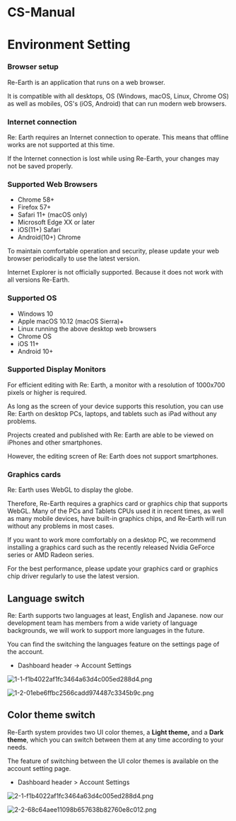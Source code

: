 # CS-Manual
# Environment Setting

### Browser setup

Re-Earth is an application that runs on a web browser.

It is compatible with all desktops, OS (Windows, macOS, Linux, Chrome OS) as well as mobiles, OS's (iOS, Android) that can run modern web browsers.

### Internet connection[](https://docs.reearth.io/user-manual/getting-started/environment-setting/browser-setup#internet-connection)

Re: Earth requires an Internet connection to operate. This means that offline works are not supported at this time.

If the Internet connection is lost while using Re-Earth, your changes may not be saved properly.

### Supported Web Browsers[](https://docs.reearth.io/user-manual/getting-started/environment-setting/browser-setup#supported-web-browsers)

- Chrome 58+
- Firefox 57+
- Safari 11+ (macOS only)
- Microsoft Edge XX or later
- iOS(11+) Safari
- Android(10+) Chrome

To maintain comfortable operation and security, please update your web browser periodically to use the latest version.

Internet Explorer is not officially supported. Because it does not work with all versions Re-Earth.

### Supported OS[](https://docs.reearth.io/user-manual/getting-started/environment-setting/browser-setup#supported-os)

- Windows 10
- Apple macOS 10.12 (macOS Sierra)+
- Linux running the above desktop web browsers
- Chrome OS
- iOS 11+
- Android 10+

### Supported Display Monitors[](https://docs.reearth.io/user-manual/getting-started/environment-setting/browser-setup#supported-display-monitors)

For efficient editing with Re: Earth, a monitor with a resolution of 1000x700 pixels or higher is required.

As long as the screen of your device supports this resolution, you can use Re: Earth on desktop PCs, laptops, and tablets such as iPad without any problems.

Projects created and published with Re: Earth are able to be viewed on iPhones and other smartphones.

However, the editing screen of Re: Earth does not support smartphones.

### Graphics cards[](https://docs.reearth.io/user-manual/getting-started/environment-setting/browser-setup#graphics-cards)

Re: Earth uses WebGL to display the globe.

Therefore, Re-Earth requires a graphics card or graphics chip that supports WebGL. Many of the PCs and Tablets CPUs used it in recent times, as well as many mobile devices, have built-in graphics chips, and Re-Earth will run without any problems in most cases.

If you want to work more comfortably on a desktop PC, we recommend installing a graphics card such as the recently released Nvidia GeForce series or AMD Radeon series.

For the best performance, please update your graphics card or graphics chip driver regularly to use the latest version.

## **Language switch**

Re: Earth supports two languages at least, English and Japanese. now our development team has members from a wide variety of language backgrounds, we will work to support more languages in the future.

You can find the switching the languages feature on the settings page of the account.

- Dashboard header -> Account Settings

![1-1-f1b4022af1fc3464a63d4c005ed288d4.png](Environment%20Setting%20e027c98b5975455a8efbfe9bd1453d70/1-1-f1b4022af1fc3464a63d4c005ed288d4.png)

![1-2-01ebe6ffbc2566cadd974487c3345b9c.png](Environment%20Setting%20e027c98b5975455a8efbfe9bd1453d70/1-2-01ebe6ffbc2566cadd974487c3345b9c.png)

## **Color theme switch**

Re-Earth system provides two UI color themes, a **Light theme,** and a **Dark theme**, which you can switch between them at any time according to your needs.

The feature of switching between the UI color themes is available on the account setting page.

- Dashboard header > Account Settings

![2-1-f1b4022af1fc3464a63d4c005ed288d4.png](Environment%20Setting%20e027c98b5975455a8efbfe9bd1453d70/2-1-f1b4022af1fc3464a63d4c005ed288d4.png)

![2-2-68c64aee11098b657638b82760e8c012.png](Environment%20Setting%20e027c98b5975455a8efbfe9bd1453d70/2-2-68c64aee11098b657638b82760e8c012.png)
